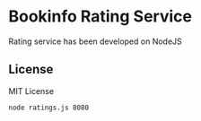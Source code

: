 # Bookinfo Rating Service

Rating service has been developed on NodeJS

## License

MIT License

```bash
node ratings.js 8080
```
